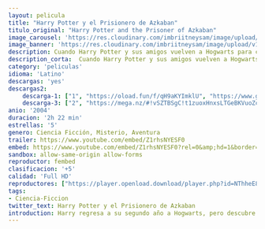 ```yaml
---
layout: pelicula
title: "Harry Potter y el Prisionero de Azkaban"
titulo_original: "Harry Potter and the Prisoner of Azkaban"
image_carousel: 'https://res.cloudinary.com/imbriitneysam/image/upload/v1542852844/harry3-poster-min.jpg'
image_banner: 'https://res.cloudinary.com/imbriitneysam/image/upload/v1542852864/harry3-banner-min.jpg'
description: Cuando Harry Potter y sus amigos vuelven a Hogwarts para cursar su tercer año de estudios, se ven involucrados en un misterio, de la prisión para magos de Azkaban se ha fugado Sirius Black, un peligroso mago que fue cómplice de Lord Voldemort y que intentará vengarse de Harry Potter. El joven aprendiz de mago contribuyó en gran medida a la condena de Sirius, por lo que hay razones para temer por su vida.
description_corta:  Cuando Harry Potter y sus amigos vuelven a Hogwarts para cursar su tercer año de estudios, se ven involucrados en un misterio, de la prisión para magos de Azkaban se ha fugado Sirius Black, un peligroso mago que fue cómplice de...
category: 'peliculas'
idioma: 'Latino'
descargas: 'yes'
descargas2:
    descarga-1: ["1", "https://oload.fun/f/qH9aKYImklU", "https://www.google.com/s2/favicons?domain=openload.co","OpenLoad","https://res.cloudinary.com/imbriitneysam/image/upload/v1541473684/mexico.png", "Latino", "Full HD"]
    descarga-3: ["2", "https://mega.nz/#!vSZTBSgC!t1zuoxHnxsLTGeBKVuoZcCAeYuJYBNw60FzoDLQmvUg", "https://www.google.com/s2/favicons?domain=mega.nz","Mega","https://res.cloudinary.com/imbriitneysam/image/upload/v1541473684/mexico.png", "Latino", "Full HD"]
anio: '2004'
duracion: '2h 22 min'
estrellas: '5'
genero: Ciencia Ficción, Misterio, Aventura
trailer: https://www.youtube.com/embed/Z1rhsNYESF0
embed: https://www.youtube.com/embed/Z1rhsNYESF0?rel=0&amp;hd=1&border=0&wmode=opaque&enablejsapi=1&modestbranding=1&controls=1&showinfo=1
sandbox: allow-same-origin allow-forms
reproductor: fembed
clasificacion: '+5'
calidad: 'Full HD'
reproductores: ["https://player.openload.download/player.php?id=NThheE8vVlFPWUVQaGo2Y0JxclF0Z2U4azRobHF4TjNsVWNBYUQyMU1ERTZuamxydzFEeEpreUVKa0ZMRldIcW8rSUdZMTRCbHVnQmdKYXFRcm5DNXc9PQ","https://tutumeme.net/embed/player.php?u=bXQ3ajJOaW1wcFRGcEs2VW5XRGExTlRPMytmUnc3bHVwcWhoenVIUjI5SHF5TlNwc0taaG1jN2gwZHZSNTlIRHVhV2tZWitkNUtDVDNOL1ZvYW1rYjJOaW9xVT0","https://player.openplay.vip/player.php?id=NDYxMA","https://api.cuevana3.io/olpremium/gd.php?file=ek5lbm9xYWNrS0xNejZabVlkSFIyTkxQb3BPWDB0UFkwY3lvbjJIRjBPQ1QwNStUck1mVG9kVExvM0djeHA3VnFybXRscUdvMWRXNHRZbU1lYXVUeDg2cGpKVmp4cXpBejYxcGxhMnNyc25TclhpV1pNN014NmZYZHBaams5RFZ6N1dVaEhxcjJjVGRtNnAvWnNhU3g3ekhwNGRteXBISXFkT29sNTI4cmNqZXZLbUVpYlBUek42cHBvdGptNlhWejlON2s1MnowOHJQclhXRG9KT3h3TkxHYklLRWlNbmYxOG1ZYjZ6SDFBPT0","https://www.zembed.to/public/dist/asteroid.html?id=5d4d1fb7e03be09217577b53213c3859&title=Harry%20Potter%20and%20the%20Prisoner%20of%20Azkaban","https://api.cuevana3.io/stream/index.php?file=ek5lbm9xYWNrS0xJMVp5b21KREk0dFBLbjVkaHhkRGdrOG1jbnBpUnhhS1YzS3FLbHRtM3dKcVplSCtmek1qU3VidUxZNUtseHNXZHJIV1VlNmJUdXRHU3FadVkyYURhMDlLYW5walN5ZUxZMHFadnJNZlU"]
tags:
- Ciencia-Ficcion
twitter_text: Harry Potter y el Prisionero de Azkaban
introduction: Harry regresa a su segundo año a Hogwarts, pero descubre que cosas malas ocurren debido a que un sitio llamado la Cámara de los Secretos ha sido abierto por el heredero de Slytherin y hará que los hijos de muggles, los ...
---
```












